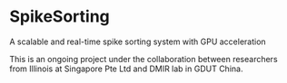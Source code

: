 # SpikeSorting
A scalable and real-time spike sorting system with GPU acceleration

This is an ongoing project under the collaboration between researchers from Illinois at Singapore Pte Ltd
and DMIR lab in GDUT China.